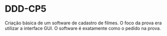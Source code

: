 # DDD-CP5
Criação básica de um software de cadastro de filmes. O foco da prova era utilizar a interface GUI. O software é exatamente como o pedido na prova.
